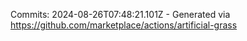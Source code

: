 Commits: 2024-08-26T07:48:21.101Z - Generated via https://github.com/marketplace/actions/artificial-grass
<br>
